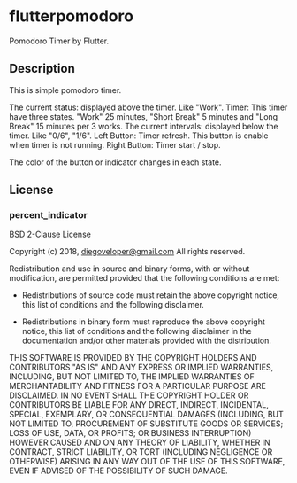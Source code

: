 # flutterpomodoro

Pomodoro Timer by Flutter.

## Description

This is simple pomodoro timer.

The current status: displayed above the timer. Like "Work".
Timer: This timer have three states.
"Work" 25 minutes, "Short Break" 5 minutes and "Long Break" 15 minutes per 3 works.
The current intervals: displayed below the timer. Like "0/6", "1/6".
Left Button: Timer refresh. This button is enable when timer is not running.
Right Button: Timer start / stop.

The color of the button or indicator changes in each state.

## License

### percent_indicator

BSD 2-Clause License

Copyright (c) 2018, diegoveloper@gmail.com
All rights reserved.

Redistribution and use in source and binary forms, with or without
modification, are permitted provided that the following conditions are met:

* Redistributions of source code must retain the above copyright notice, this
  list of conditions and the following disclaimer.

* Redistributions in binary form must reproduce the above copyright notice,
  this list of conditions and the following disclaimer in the documentation
  and/or other materials provided with the distribution.

THIS SOFTWARE IS PROVIDED BY THE COPYRIGHT HOLDERS AND CONTRIBUTORS "AS IS"
AND ANY EXPRESS OR IMPLIED WARRANTIES, INCLUDING, BUT NOT LIMITED TO, THE
IMPLIED WARRANTIES OF MERCHANTABILITY AND FITNESS FOR A PARTICULAR PURPOSE ARE
DISCLAIMED. IN NO EVENT SHALL THE COPYRIGHT HOLDER OR CONTRIBUTORS BE LIABLE
FOR ANY DIRECT, INDIRECT, INCIDENTAL, SPECIAL, EXEMPLARY, OR CONSEQUENTIAL
DAMAGES (INCLUDING, BUT NOT LIMITED TO, PROCUREMENT OF SUBSTITUTE GOODS OR
SERVICES; LOSS OF USE, DATA, OR PROFITS; OR BUSINESS INTERRUPTION) HOWEVER
CAUSED AND ON ANY THEORY OF LIABILITY, WHETHER IN CONTRACT, STRICT LIABILITY,
OR TORT (INCLUDING NEGLIGENCE OR OTHERWISE) ARISING IN ANY WAY OUT OF THE USE
OF THIS SOFTWARE, EVEN IF ADVISED OF THE POSSIBILITY OF SUCH DAMAGE.